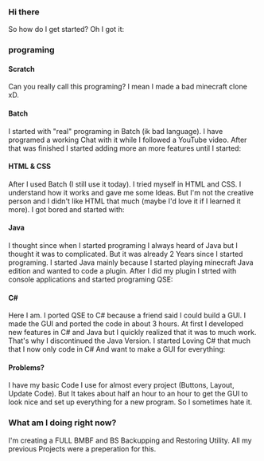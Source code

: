 ### Hi there
So how do I get started? Oh I got it:
### programing
#### Scratch
Can you really call this programing? I mean I made a bad minecraft clone xD.
#### Batch
I started with "real" programing in Batch (ik bad language). I have programed a working Chat with it while I followed a YouTube video. After that was finished I started adding more an more features until I started:
#### HTML & CSS
After I used Batch (I still use it today). I tried myself in HTML and CSS. I understand how it works and gave me some Ideas. But I'm not the creative person and I didn't like HTML that much (maybe I'd love it if I learned it more). I got bored and started with:
#### Java
I thought since when I started programing I always heard of Java but I thought it was to complicated. But it was already 2 Years since I started programing. I started Java mainly because I started playing minecraft Java edition and wanted to code a plugin. After I did my plugin I strted with console applications and started programing QSE:
#### C#
Here I am. I ported QSE to C# because a friend said I could build a GUI. I made the GUI and ported the code in about 3 hours. At first I developed new features in C# and Java but I quickly realized that it was to much work. That's why I discontinued the Java Version. I started Loving C# that much that I now only code in C# And want to make a GUI for everything:
#### Problems?
I have my basic Code I use for almost every project (Buttons, Layout, Update Code). But It takes about half an hour to an hour to get the GUI to look nice and set up everything for a new program. So I sometimes hate it.
### What am I doing right now?
I'm creating a FULL BMBF and BS Backupping and Restoring Utility. All my previous Projects were a preperation for this.



<!--
**ComputerElite/ComputerElite** is a ✨ _special_ ✨ repository because its `README.md` (this file) appears on your GitHub profile.

Here are some ideas to get you started:

- 🔭 I’m currently working on ...
- 🌱 I’m currently learning ...
- 👯 I’m looking to collaborate on ...
- 🤔 I’m looking for help with ...
- 💬 Ask me about ...
- 📫 How to reach me: ...
- 😄 Pronouns: ...
- ⚡ Fun fact: ...
-->
